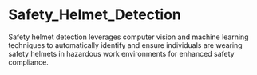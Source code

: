 # Safety_Helmet_Detection
Safety helmet detection leverages computer vision and machine learning techniques to automatically identify and ensure individuals are wearing safety helmets in hazardous work environments for enhanced safety compliance.

